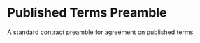 Published Terms Preamble
========================

A standard contract preamble for agreement on published terms

